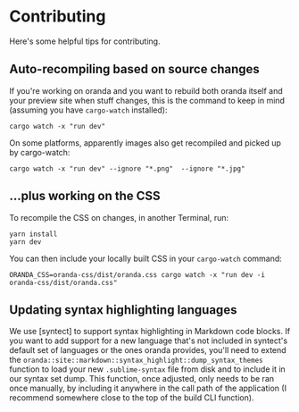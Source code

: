 # Contributing

Here's some helpful tips for contributing.

## Auto-recompiling based on source changes

If you're working on oranda and you want to rebuild both oranda itself and your preview site when stuff changes,
this is the command to keep in mind (assuming you have `cargo-watch` installed):

```shell
cargo watch -x "run dev"
```

On some platforms, apparently images also get recompiled and picked up by cargo-watch:

```shell
cargo watch -x "run dev" --ignore "*.png"  --ignore "*.jpg"
```

## ...plus working on the CSS

To recompile the CSS on changes, in another Terminal, run:

```shell
yarn install
yarn dev
```

You can then include your locally built CSS in your `cargo-watch` command:

```shell
ORANDA_CSS=oranda-css/dist/oranda.css cargo watch -x "run dev -i oranda-css/dist/oranda.css"
```

## Updating syntax highlighting languages

We use [syntect] to support syntax highlighting in Markdown code blocks. If you want to add support for a new language
that's not included in syntect's default set of languages or the ones oranda provides, you'll need to extend the
`oranda::site::markdown::syntax_highlight::dump_syntax_themes` function to load your new `.sublime-syntax` file from disk
and to include it in our syntax set dump. This function, once adjusted, only needs to be ran once manually, by including
it anywhere in the call path of the application (I recommend somewhere close to the top of the build CLI function).